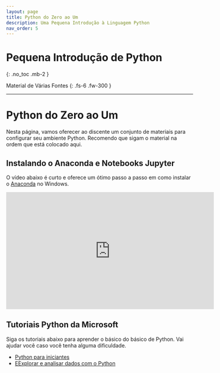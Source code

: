```yaml
---
layout: page
title: Python do Zero ao Um
description: Uma Pequena Introdução à Linguagem Python
nav_order: 5
---
```


# Pequena Introdução de Python

{: .no_toc .mb-2 }

Material de Várias Fontes
{: .fs-6 .fw-300 }

---

# Python do Zero ao Um

Nesta página, vamos oferecer ao discente um conjunto de
materiais para configurar seu ambiente Python. Recomendo
que sigam o material na ordem que está colocado aqui.

## Instalando o Anaconda e Notebooks Jupyter

O vídeo abaixo é curto e oferece um ótimo passo a passo em
como instalar o
[Anaconda](https://www.anaconda.com/download) no Windows.

<iframe width="560" height="315" src="https://www.youtube.com/embed/QfmSEzRXN1o" title="YouTube video player" frameborder="0" allow="accelerometer; autoplay; clipboard-write; encrypted-media; gyroscope; picture-in-picture" allowfullscreen></iframe>

## Tutoriais Python da Microsoft

Siga os tutoriais abaixo para aprender o básico do básico
de Python. Vai ajudar você caso você tenha alguma
dificuldade.

- [Python para iniciantes](https://learn.microsoft.com/pt-br/shows/intro-to-python-development/)
- [EExplorar e analisar dados com o Python](https://learn.microsoft.com/pt-br/training/modules/explore-analyze-data-with-python/)